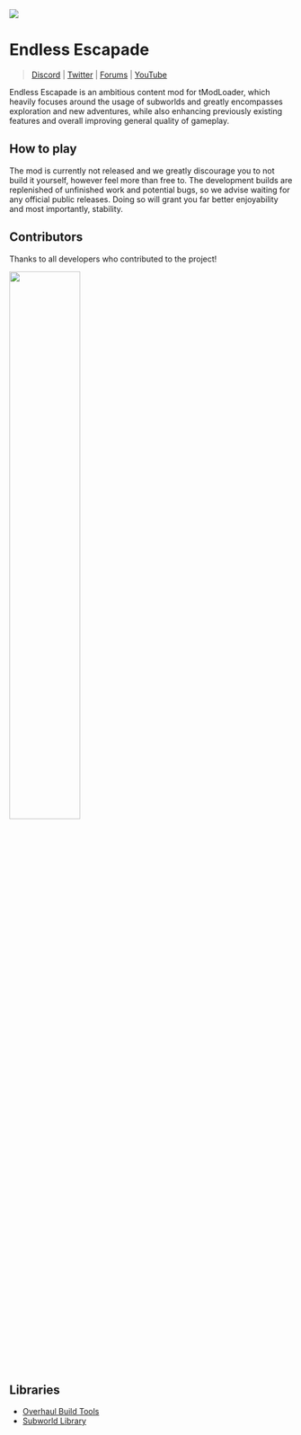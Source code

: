 <img src="https://i.imgur.com/1gMvgdt.png" align="center"/>

# Endless Escapade

> [Discord](https://discord.gg/aFnqEFB) | [Twitter](https://twitter.com/ProjectEEMod) | [Forums](https://forums.terraria.org/index.php?threads/endless-escapade.98739/) | [YouTube](https://www.youtube.com/@endlessescapade4859)

Endless Escapade is an ambitious content mod for tModLoader, which heavily focuses around the usage of subworlds and greatly encompasses exploration and new adventures, while also enhancing previously
existing features and overall improving general quality of gameplay.

## How to play

The mod is currently not released and we greatly discourage you to not build it yourself, however feel more than free to. The development builds are replenished of unfinished work and potential bugs, so we advise waiting for any official public releases. Doing so will grant you far better enjoyability and most importantly, stability.

## Contributors

Thanks to all developers who contributed to the project!

<a href="https://github.com/EndlessEscapade/EndlessEscapade/graphs/contributors">
  <img src="https://contrib.rocks/image?repo=EndlessEscapade/EndlessEscapade&max=900&columns=20" width="50%" height="50%"/>
</a>

## Libraries

* [Overhaul Build Tools](https://github.com/Mirsario/TerrariaOverhaul/tree/1.4/BuildTools)
* [Subworld Library](https://github.com/jjohnsnaill/SubworldLibrary)

